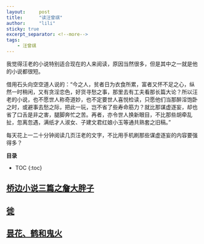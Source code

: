 ```yaml
---
layout:     post
title:      "读汪曾祺"
author:     "lili"
sticky: true
excerpt_separator: <!--more-->
tags:
    - 汪曾祺
---
```


 我觉得汪老的小说特别适合现在的人来阅读，原因当然很多，但是其中之一就是他的小说都很短。

借用石头向空空道人说的：“今之人，贫者日为衣食所累，富者又怀不足之心，纵然一时稍闲，又有贪淫恋色，好货寻愁之事，那里去有工夫看那长篇大论？所以汪老的小说，也不愿世人称奇道妙，也不定要世人喜悦检读，只愿他们当那醉淫饱卧之时，或避事去愁之际，把此一玩，岂不省了些寿命筋力？就比那谋虚逐妄，却也省了口舌是非之害，腿脚奔忙之苦。再者，亦令世人换新眼目，不比那些胡牵乱扯，忽离忽遇，满纸才人淑女、子建文君红娘小玉等通共熟套之旧稿。” 

每天花上一二十分钟阅读几页汪老的文字，不比用手机刷那些谋虚逐妄的内容要强得多？

 <!--more-->
 
**目录**
* TOC
{:toc}




## [桥边小说三篇之詹大胖子](/wang/zhan)


## [徙](/wang/xi)


## [昙花、鹤和鬼火](/wang/tanhua)
